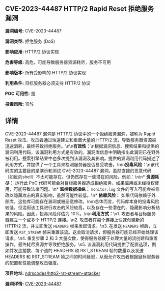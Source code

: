 ## CVE-2023-44487 HTTP/2 Rapid Reset 拒绝服务漏洞

**漏洞编号:** CVE-2023-44487

**漏洞类型:** 拒绝服务 (DoS)

**影响应用:** HTTP/2 协议实现

**危害等级:** 高危，可能导致服务器资源耗尽，服务不可用

**影响版本:** 所有受影响的 HTTP/2 协议实现

**利用条件:** 目标服务器必须支持 HTTP/2 协议

**POC 可用性:** 是

**投毒风险:** 10%

## 详情

CVE-2023-44487 漏洞是 HTTP/2 协议中的一个拒绝服务漏洞，被称为 Rapid Reset 攻击。攻击者通过快速建立和重置大量的 HTTP/2 流，导致服务器资源被迅速消耗，最终导致拒绝服务。\n\n**有效性：**\n根据漏洞信息、搜索结果和提供的漏洞利用代码，该漏洞利用方式是有效的。漏洞库信息中明确指出此漏洞已在野外被利用。搜索引擎结果中也多次提到该漏洞及其影响。提供的漏洞利用代码描述了利用方式，并提供了一个工具来检测服务器是否易受攻击。\n\n**投毒风险：**\n该代码库的主要目的是演示和测试 CVE-2023-44487 漏洞。虽然直接的恶意代码（如反向shell）不太可能存在，但仍然存在一些潜在的风险，例如：\n\n*   **资源耗尽：** 运行此 PoC 代码可能会对目标服务器造成拒绝服务，如果滥用或未经授权使用，可能导致法律问题。\n*   **监控数据操纵：** `monitor.log` 文件的写入可能会被修改以隐藏攻击的真实影响，虽然可能性较低。\n*   **依赖风险：** 如果代码依赖于外部库，这些库可能存在漏洞或被恶意修改。\n\n总体而言，代码库本身的投毒风险较低，但滥用该工具进行攻击的风险较高，以及存在一些潜在的、隐藏影响分析结果的风险。因此，投毒风险评估为 10%。\n\n**利用方式：**\n1.  攻击者与目标服务器建立一个或多个 HTTP/2 连接。\n2.  攻击者在每个连接上快速创建新的 HTTP/2 流，并立即发送 `HEADERS` 帧来发起请求。\n3.  在发送 `HEADERS` 帧后，立即发送 `RST_STREAM` 帧来重置该流。这会取消请求，但服务器可能已经开始处理该请求。\n4.  重复步骤 2 和 3 大量次数，使得服务器疲于处理大量的流创建和重置操作，最终耗尽资源并导致拒绝服务。\n5.  该漏洞利用代码提供了配置选项，例如并发连接数、每个流的 HEADERS 和 RST_STREAM 帧的数量以及发送 HEADERS 和 RST_STREAM 帧之间的时间延迟，从而允许攻击者根据目标服务器的配置和性能调整攻击强度。

**项目地址:** [ndrscodes/http2-rst-stream-attacker](https://github.com/ndrscodes/http2-rst-stream-attacker)

**漏洞详情:** [CVE-2023-44487](https://nvd.nist.gov/vuln/detail/CVE-2023-44487)